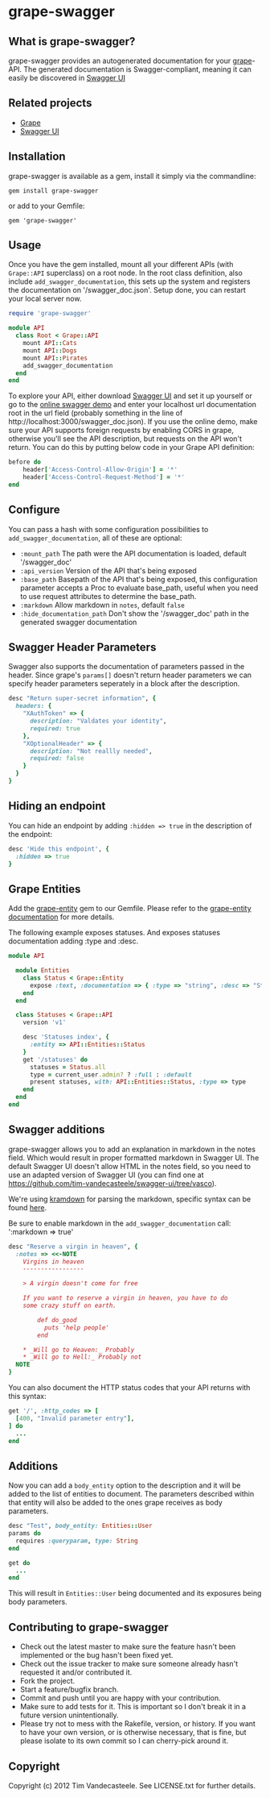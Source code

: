 # grape-swagger

## What is grape-swagger?
grape-swagger provides an autogenerated documentation for your [grape](https://github.com/intridea/grape)-API. The generated documentation is Swagger-compliant, meaning it can easily be discovered in [Swagger UI](https://github.com/wordnik/swagger-ui)

## Related projects
* [Grape](https://github.com/intridea/grape)
* [Swagger UI](https://github.com/wordnik/swagger-ui)

## Installation
grape-swagger is available as a gem, install it simply via the commandline:

```gem install grape-swagger```

or add to your Gemfile:

```gem 'grape-swagger'```

## Usage
Once you have the gem installed, mount all your different APIs (with ```Grape::API``` superclass) on a root node. In the root class definition, also include ```add_swagger_documentation```, this sets up the system and registers the documentation on '/swagger_doc.json'. Setup done, you can restart your local server now.


``` ruby
require 'grape-swagger'

module API
  class Root < Grape::API
    mount API::Cats
    mount API::Dogs
    mount API::Pirates
    add_swagger_documentation
  end
end
```

To explore your API, either download [Swagger UI](https://github.com/wordnik/swagger-ui) and set it up yourself or go to the [online swagger demo](http://petstore.swagger.wordnik.com/) and enter your localhost url documentation root in the url field (probably something in the line of http://localhost:3000/swagger_doc.json).
If you use the online demo, make sure your API supports foreign requests by enabling CORS in grape, otherwise you'll see the API description, but requests on the API won't return. You can do this by putting below code in your Grape API definition:

```` ruby
before do
    header['Access-Control-Allow-Origin'] = '*'
    header['Access-Control-Request-Method'] = '*'
end
````

## Configure
You can pass a hash with some configuration possibilities to ```add_swagger_documentation```, all of these are optional:
* ```:mount_path``` The path were the API documentation is loaded, default '/swagger_doc'
* ```:api_version``` Version of the API that's being exposed
* ```:base_path``` Basepath of the API that's being exposed, this configuration parameter accepts a Proc to evaluate base_path, useful when you need to use request attributes to determine the base_path.
* ```:markdown``` Allow markdown in `notes`, default `false`
* ```:hide_documentation_path``` Don't show the '/swagger_doc' path in the generated swagger documentation


## Swagger Header Parameters

Swagger also supports the documentation of parameters passed in the header. Since grape's ```params[]``` doesn't return header parameters we can specify header parameters seperately in a block after the description.

``` ruby
desc "Return super-secret information", {
  headers: {
    "XAuthToken" => {
      description: "Valdates your identity",
      required: true
    },
    "XOptionalHeader" => {
      description: "Not reallly needed",
      required: false
    }
  }
}
```

## Hiding an endpoint

You can hide an endpoint by adding ```:hidden => true``` in the description of the endpoint:

``` ruby
desc 'Hide this endpoint', {
  :hidden => true
}
```

## Grape Entities

Add the [grape-entity](https://github.com/agileanimal/grape-entity) gem to our Gemfile.
Please refer to the [grape-entity documentation](https://github.com/gileanimal/grape-entity/blob/master/README.markdown)
for more details.

The following example exposes statuses. And exposes statuses documentation adding :type and :desc.

```ruby
module API

  module Entities
    class Status < Grape::Entity
      expose :text, :documentation => { :type => "string", :desc => "Status update text." }
    end
  end

  class Statuses < Grape::API
    version 'v1'

    desc 'Statuses index', {
      :entity => API::Entities::Status
    }
    get '/statuses' do
      statuses = Status.all
      type = current_user.admin? ? :full : :default
      present statuses, with: API::Entities::Status, :type => type
    end
  end
end
```

## Swagger additions
grape-swagger allows you to add an explanation in markdown in the notes field. Which would result in proper formatted markdown in Swagger UI. The default Swagger UI doesn't allow HTML in the notes field, so you need to use an adapted version of Swagger UI (you can find one at https://github.com/tim-vandecasteele/swagger-ui/tree/vasco).

We're using [kramdown](http://kramdown.rubyforge.org) for parsing the markdown, specific syntax can be found [here](http://kramdown.rubyforge.org/syntax.html).

Be sure to enable markdown in the `add_swagger_documentation` call: ':markdown => true'

``` ruby
desc "Reserve a virgin in heaven", {
  :notes => <<-NOTE
    Virgins in heaven
    -----------------

    > A virgin doesn't come for free

    If you want to reserve a virgin in heaven, you have to do
    some crazy stuff on earth.

        def do_good
          puts 'help people'
        end

    * _Will go to Heaven:_ Probably
    * _Will go to Hell:_ Probably not
  NOTE
}
```

You can also document the HTTP status codes that your API returns with this syntax:

``` ruby
get '/', :http_codes => [
  [400, "Invalid parameter entry"],
] do
  ...
end
```

## Additions

Now you can add a ```body_entity``` option to the description and it will be added to the list of entities to document. The parameters described within that entity will also be added to the ones grape receives as body parameters.

``` ruby
desc "Test", body_entity: Entities::User
params do
  requires :queryparam, type: String
end

get do
  ...
end
```

This will result in ```Entities::User``` being documented and its exposures being body parameters.

## Contributing to grape-swagger

* Check out the latest master to make sure the feature hasn't been implemented or the bug hasn't been fixed yet.
* Check out the issue tracker to make sure someone already hasn't requested it and/or contributed it.
* Fork the project.
* Start a feature/bugfix branch.
* Commit and push until you are happy with your contribution.
* Make sure to add tests for it. This is important so I don't break it in a future version unintentionally.
* Please try not to mess with the Rakefile, version, or history. If you want to have your own version, or is otherwise necessary, that is fine, but please isolate to its own commit so I can cherry-pick around it.

## Copyright

Copyright (c) 2012 Tim Vandecasteele. See LICENSE.txt for
further details.


